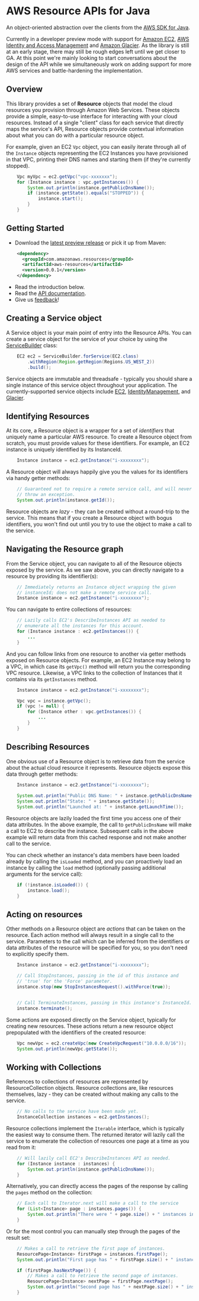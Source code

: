 # AWS Resource APIs for Java

An object-oriented abstraction over the clients from the [AWS SDK for Java][sdk].

Currently in a developer preview mode with support for [Amazon EC2][ec2],
[AWS Identity and Access Management][iam] and [Amazon Glacier][glacier]. As the library
is still at an early stage, there may still be rough edges left until we get closer to
GA. At this point we're mainly looking to start conversations about the design
of the API while we simultaneously work on adding support for more AWS services
and battle-hardening the implementation.

## Overview

This library provides a set of **Resource** objects that model the cloud resources you
provision through Amazon Web Services. These objects provide a simple, easy-to-use
interface for interacting with your cloud resources. Instead of a single "client"
class for each service that directly maps the service's API, Resource objects
provide contextual information about what you can do with a particular resource
object.

For example, given an EC2 `Vpc` object, you can easily iterate through all of the
`Instance` objects representing the EC2 Instances you have provisioned in that VPC,
printing their DNS names and starting them (if they're currently stopped).

```java
    Vpc myVpc = ec2.getVpc("vpc-xxxxxxx");
    for (Instance instance : vpc.getInstances()) {
        System.out.println(instance.getPublicDnsName());
        if (instance.getState().equals("STOPPED")) {
            instance.start();
        }
    }   
```

## Getting Started

* Download the [latest preview release][releases] or pick it up from Maven:
```xml
    <dependency>
      <groupId>com.amazonaws.resources</groupId>
      <artifactId>aws-resources</artifactId>
      <version>0.0.1</version>
    </dependency>
```
* Read the introduction below.
* Read the [API documentation][api-docs].
* Give us [feedback][issues]!



## Creating a Service object

A Service object is your main point of entry into the Resource APIs. You can create
a service object for the service of your choice by using the [ServiceBuilder][servicebuilder]
class:

```java
    EC2 ec2 = ServiceBuilder.forService(EC2.class)
        .withRegion(Region.getRegion(Regions.US_WEST_2))
        .build();
```
Service objects are immutable and threadsafe - typically you should share a single
instance of this service object throughout your application. The currently-supported
service objects include [EC2][ec2service], [IdentityManagement][iamservice], and
[Glacier][glacierservice].

## Identifying Resources

At its core, a Resource object is a wrapper for a set of *identifiers* that uniquely
name a particular AWS resource. To create a Resource object from scratch, you must
provide values for these identifiers. For example, an EC2 instance is uniquely
identified by its InstanceId.

```java
    Instance instance = ec2.getInstance("i-xxxxxxxx");
```

A Resource object will always happily give you the values for its identifiers via
handy getter methods:

```java
    // Guaranteed not to require a remote service call, and will never block or
    // throw an exception.
    System.out.println(instance.getId());
```

Resource objects are *lazy* - they can be created without a round-trip to the service.
This means that if you create a Resource object with bogus identifiers, you won't find
out until you try to use the object to make a call to the service.

## Navigating the Resource graph

From the Service object, you can navigate to all of the Resource objects exposed by
the service. As we saw above, you can directly navigate to a resource by providing
its identifier(s):

```java
    // Immediately returns an Instance object wrapping the given
    // instanceId; does not make a remote service call.
    Instance instance = ec2.getInstance("i-xxxxxxxx");
```

You can navigate to entire collections of resources:

```java
    // Lazily calls EC2's DescribeInstances API as needed to
    // enumerate all the instances for this account.
    for (Instance instance : ec2.getInstances()) {
        ...        
    }
```

And you can follow links from one resource to another via getter methods exposed
on Resource objects. For example, an EC2 Instance may belong to a VPC, in which
case its `getVpc()` method will return you the corresponding VPC resource.
Likewise, a VPC links to the collection of Instances that it contains via its
`getInstances` method.

```java
    Instance instance = ec2.getInstance("i-xxxxxxxx");

    Vpc vpc = instance.getVpc();
    if (vpc != null) {
        for (Instance other : vpc.getInstances()) {
            ...
        }
    }
```

## Describing Resources

One obvious use of a Resource object is to retrieve data from the service about the
actual cloud resource it represents. Resource objects expose this data through getter
methods:

```java
    Instance instance = ec2.getInstance("i-xxxxxxxx");
    
    System.out.println("Public DNS Name: " + instance.getPublicDnsName());
    System.out.println("State: " + instance.getState());
    System.out.println("Launched at: " + instance.getLaunchTime());
```

Resource objects are lazily loaded the first time you access one of their data
attributes. In the above example, the call to `getPublicDnsName` will make a
call to EC2 to describe the instance. Subsequent calls in the above example will
return data from this cached response and not make another call to the service.

You can check whether an instance's data members have been loaded already by
calling the `isLoaded` method, and you can proactively load an instance by calling
the `load` method (optionally passing additional arguments for the service call):

```java
    if (!instance.isLoaded()) {
        instance.load();
    }
```

## Acting on resources

Other methods on a Resource object are *actions* that can be taken on the resource. Each
action method will always result in a single call to the service. Parameters to the call
which can be inferred from the identifiers or data attributes of the resource will be
specified for you, so you don't need to explicitly specify them.

```java
    Instance instance = ec2.getInstance("i-xxxxxxxx");

    // Call StopInstances, passing in the id of this instance and
    // 'true' for the 'Force' parameter.
    instance.stop(new StopInstancesRequest().withForce(true));


    // Call TerminateInstances, passing in this instance's InstanceId.
    instance.terminate();
```

Some actions are exposed directly on the Service object, typically for creating new
resources. These actions return a new resource object prepopulated with the identifiers
of the created resource:

```java
    Vpc newVpc = ec2.createVpc(new CreateVpcRequest("10.0.0.0/16"));
    System.out.println(newVpc.getState());
```

## Working with Collections

References to collections of resources are represented by ResourceCollection objects.
Resource collections are, like resources themselves, lazy - they can be created without
making any calls to the service.

```java
    // No calls to the service have been made yet.
    InstanceCollection instances = ec2.getInstances();
```

Resource collections implement the `Iterable` interface, which is typically the easiest
way to consume them. The returned iterator will lazily call the service to enumerate the
collection of resources one page at a time as you read from it:

```java
    // Will lazily call EC2's DescribeInstances API as needed.
    for (Instance instance : instances) {
        System.out.println(instance.getPublicDnsName());
    }
```

Alternatively, you can directly access the pages of the response by calling the `pages` method
on the collection:

```java
    // Each call to Iterator.next will make a call to the service
    for (List<Instance> page : instances.pages()) {
        System.out.println("There were " + page.size() + " instances in this page.");
    }
```

Or for the most control you can manually step through the pages of the result set:

```java
    // Makes a call to retrieve the first page of instances.
    ResourcePage<Instance> firstPage = instances.firstPage();
    System.out.println("First page has " + firstPage.size() + " instances.");

    if (firstPage.hasNextPage()) {
        // Makes a call to retrieve the second page of instances.
        ResourcePage<Instance> nextPage = firstPage.nextPage();
        System.out.println("Second page has " + nextPage.size() + " instances.");
    }
```

[sdk]: https://github.com/aws/aws-sdk-java
[ec2]: http://aws.amazon.com/ec2/
[iam]: http://aws.amazon.com/iam/
[glacier]: http://aws.amazon.com/glacier/
[releases]: https://github.com/awslabs/aws-sdk-java-resources/releases
[api-docs]: http://docs.aws.amazon.com/AWSJavaSDKResources/latest/
[issues]: https://github.com/awslabs/aws-sdk-java-resources/issues
[servicebuilder]: http://docs.aws.amazon.com/AWSJavaSDKResources/latest/com/amazonaws/resources/ServiceBuilder.html
[ec2service]: http://docs.aws.amazon.com/AWSJavaSDKResources/latest/com/amazonaws/resources/ec2/EC2.html
[iamservice]: http://docs.aws.amazon.com/AWSJavaSDKResources/latest/com/amazonaws/resources/identitymanagement/IdentityManagement.html
[glacierservice]: http://docs.aws.amazon.com/AWSJavaSDKResources/latest/com/amazonaws/resources/glacier/Glacier.html
